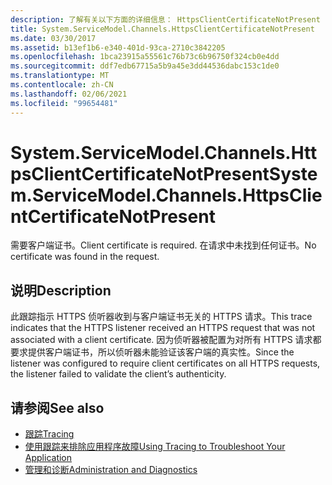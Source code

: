 ```yaml
---
description: 了解有关以下方面的详细信息： HttpsClientCertificateNotPresent
title: System.ServiceModel.Channels.HttpsClientCertificateNotPresent
ms.date: 03/30/2017
ms.assetid: b13ef1b6-e340-401d-93ca-2710c3842205
ms.openlocfilehash: 1bca23915a55561c76b73c6b96750f324cb0e4dd
ms.sourcegitcommit: ddf7edb67715a5b9a45e3dd44536dabc153c1de0
ms.translationtype: MT
ms.contentlocale: zh-CN
ms.lasthandoff: 02/06/2021
ms.locfileid: "99654481"
---
```

# <a name="systemservicemodelchannelshttpsclientcertificatenotpresent"></a><span data-ttu-id="88107-103">System.ServiceModel.Channels.HttpsClientCertificateNotPresent</span><span class="sxs-lookup"><span data-stu-id="88107-103">System.ServiceModel.Channels.HttpsClientCertificateNotPresent</span></span>

<span data-ttu-id="88107-104">需要客户端证书。</span><span class="sxs-lookup"><span data-stu-id="88107-104">Client certificate is required.</span></span> <span data-ttu-id="88107-105">在请求中未找到任何证书。</span><span class="sxs-lookup"><span data-stu-id="88107-105">No certificate was found in the request.</span></span>  
  
## <a name="description"></a><span data-ttu-id="88107-106">说明</span><span class="sxs-lookup"><span data-stu-id="88107-106">Description</span></span>  

 <span data-ttu-id="88107-107">此跟踪指示 HTTPS 侦听器收到与客户端证书无关的 HTTPS 请求。</span><span class="sxs-lookup"><span data-stu-id="88107-107">This trace indicates that the HTTPS listener received an HTTPS request that was not associated with a client certificate.</span></span> <span data-ttu-id="88107-108">因为侦听器被配置为对所有 HTTPS 请求都要求提供客户端证书，所以侦听器未能验证该客户端的真实性。</span><span class="sxs-lookup"><span data-stu-id="88107-108">Since the listener was configured to require client certificates on all HTTPS requests, the listener failed to validate the client’s authenticity.</span></span>  
  
## <a name="see-also"></a><span data-ttu-id="88107-109">请参阅</span><span class="sxs-lookup"><span data-stu-id="88107-109">See also</span></span>

- [<span data-ttu-id="88107-110">跟踪</span><span class="sxs-lookup"><span data-stu-id="88107-110">Tracing</span></span>](index.md)
- [<span data-ttu-id="88107-111">使用跟踪来排除应用程序故障</span><span class="sxs-lookup"><span data-stu-id="88107-111">Using Tracing to Troubleshoot Your Application</span></span>](using-tracing-to-troubleshoot-your-application.md)
- [<span data-ttu-id="88107-112">管理和诊断</span><span class="sxs-lookup"><span data-stu-id="88107-112">Administration and Diagnostics</span></span>](../index.md)
